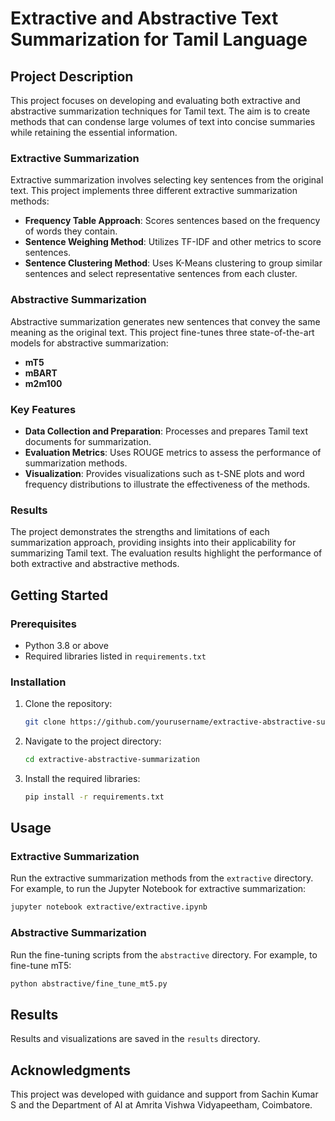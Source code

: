 # Extractive and Abstractive Text Summarization for Tamil Language

## Project Description
This project focuses on developing and evaluating both extractive and abstractive summarization techniques for Tamil text. The aim is to create methods that can condense large volumes of text into concise summaries while retaining the essential information.

### Extractive Summarization
Extractive summarization involves selecting key sentences from the original text. This project implements three different extractive summarization methods:
- **Frequency Table Approach**: Scores sentences based on the frequency of words they contain.
- **Sentence Weighing Method**: Utilizes TF-IDF and other metrics to score sentences.
- **Sentence Clustering Method**: Uses K-Means clustering to group similar sentences and select representative sentences from each cluster.

### Abstractive Summarization
Abstractive summarization generates new sentences that convey the same meaning as the original text. This project fine-tunes three state-of-the-art models for abstractive summarization:
- **mT5**
- **mBART**
- **m2m100**

### Key Features
- **Data Collection and Preparation**: Processes and prepares Tamil text documents for summarization.
- **Evaluation Metrics**: Uses ROUGE metrics to assess the performance of summarization methods.
- **Visualization**: Provides visualizations such as t-SNE plots and word frequency distributions to illustrate the effectiveness of the methods.

### Results
The project demonstrates the strengths and limitations of each summarization approach, providing insights into their applicability for summarizing Tamil text. The evaluation results highlight the performance of both extractive and abstractive methods.

## Getting Started

### Prerequisites
- Python 3.8 or above
- Required libraries listed in `requirements.txt`

### Installation
1. Clone the repository:
   ```bash
   git clone https://github.com/yourusername/extractive-abstractive-summarization.git
   ```
2. Navigate to the project directory:
   ```bash
   cd extractive-abstractive-summarization
   ```
3. Install the required libraries:
   ```bash
   pip install -r requirements.txt
   ```

## Usage

### Extractive Summarization
Run the extractive summarization methods from the `extractive` directory. For example, to run the Jupyter Notebook for extractive summarization:
   ```bash
   jupyter notebook extractive/extractive.ipynb
   ```

### Abstractive Summarization
Run the fine-tuning scripts from the `abstractive` directory. For example, to fine-tune mT5:
   ```bash
   python abstractive/fine_tune_mt5.py
   ```

## Results
Results and visualizations are saved in the `results` directory.



## Acknowledgments
This project was developed with guidance and support from Sachin Kumar S and the Department of AI at Amrita Vishwa Vidyapeetham, Coimbatore.
```

